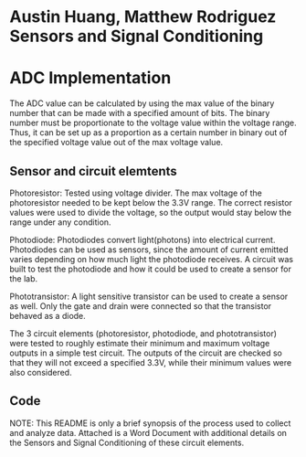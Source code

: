 # Austin Huang, Matthew Rodriguez Sensors and Signal Conditioning

# ADC Implementation

The ADC value can be calculated by using the max value of the binary number that can be made with a specified amount of bits. The binary number must be proportionate 
to the voltage value within the voltage range. Thus, it can be set up as a proportion as a certain number in binary out of the specified voltage value out of the max
voltage value.

## Sensor and circuit elemtents

Photoresistor: Tested using voltage divider. The max voltage of the photoresistor needed to be kept below the 3.3V range. The correct resistor values were used to 
divide the voltage, so the output would stay below the range under any condition.

Photodiode: Photodiodes convert light(photons) into electrical current. Photodiodes can be used as sensors, since the amount of current emitted varies depending on 
how much light the photodiode receives. A circuit was built to test the photodiode and how it could be used to create a sensor for the lab.

Phototransistor: A light sensitive transistor can be used to create a sensor as well. Only the gate and drain were connected so that the transistor behaved as a diode. 

The 3 circuit elements (photoresistor, photodiode, and phototransistor) were tested to roughly estimate their minimum and maximum voltage outputs in a simple test 
circuit. The outputs of the circuit are checked so that they will not exceed a specified 3.3V, while their minimum values were also considered.

## Code

NOTE: This README is only a brief synopsis of the process used to collect and analyze data. Attached is a Word Document with additional details on the Sensors and 
Signal Conditioning of these circuit elements.
